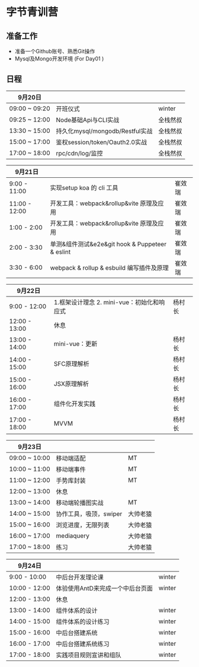 # 字节青训营

## 准备工作

- 准备一个Github账号、熟悉Git操作
- Mysql及Mongo开发环境 (For Day01 )


## 日程

| 9月20日       |                                 |          |
| ------------- | ------------------------------- | -------- |
| 09:00 ~ 09:20 | 开班仪式                        | winter   |
| 09:25 ~ 12:00 | Node基础Api与CLI实战            | 全栈然叔 |
| 13:30 ~ 15:00 | 持久化mysql/mongodb/Restful实战 | 全栈然叔 |
| 15:00 ~ 17:00 | 鉴权session/token/Oauth2.0实战  | 全栈然叔 |
| 17:00 ~ 18:00 | rpc/cdn/log/监控                | 全栈然叔 |

| 9月21日       |                                                 |        |
| ------------- | ----------------------------------------------- | ------ |
| 9:00 - 11:00  | 实现setup koa 的 cli 工具                       | 崔效瑞 |
| 11:00 - 12:00 | 开发工具：webpack&rollup&vite 原理及应用        | 崔效瑞 |
| 1:00 - 2:00   | 开发工具：webpack&rollup&vite 原理及应用        | 崔效瑞 |
| 2:00 - 3:30   | 单测&组件测试&e2e&git hook & Puppeteer & eslint | 崔效瑞 |
| 3:30 - 6:00   | webpack & rollup & esbuild 编写插件及原理       | 崔效瑞 |

| 9月22日       |                                            |        |
| ------------- | ------------------------------------------ | ------ |
| 9:00 - 12:00  | 1.框架设计理念 2. mini-vue：初始化和响应式 | 杨村长 |
| 12:00 - 13:00 | 休息                                       |        |
| 13:00 - 14:00 | mini-vue：更新                             | 杨村长 |
| 14:00 - 15:00 | SFC原理解析                                | 杨村长 |
| 15:00 - 16:00 | JSX原理解析                                | 杨村长 |
| 16:00 - 17:00 | 组件化开发实践                             | 杨村长 |
| 17:00 - 18:00 | MVVM                                       | 杨村长 |

| 9月23日       |                        |          |
| ------------- | ---------------------- | -------- |
| 09:00 ~ 10:00 | 移动端适配             | MT       |
| 10:00 ~ 11:00 | 移动端事件             | MT       |
| 11:00 ~ 12:00 | 手势库封装             | MT       |
| 12:00 ~ 13:00 | 休息                   |          |
| 13:00 ~ 14:00 | 移动端轮播图实战       | MT       |
| 14:00 ~ 15:00 | 协作工具，吸顶，swiper | 大帅老猿 |
| 15:00 ~ 16:00 | 浏览进度，无限列表     | 大帅老猿 |
| 16:00 ~ 17:00 | mediaquery             | 大帅老猿 |
| 17:00 ~ 18:00 | 练习                   | 大帅老猿 |

| 9月24日       |                                  |        |
| ------------- | -------------------------------- | ------ |
| 9:00 - 10:00  | 中后台开发理论课                 | winter |
| 10:00 - 12:00 | 体验使用AntD来完成一个中后台页面 | winter |
| 12:00 - 13:00 | 休息                             |        |
| 13:00 - 14:00 | 组件体系的设计                   | winter |
| 14:00 - 15:00 | 组件体系的设计练习               | winter |
| 15:00 - 16:00 | 中后台搭建系统                   | winter |
| 16:00 - 17:00 | 中后台搭建系统练习               | winter |
| 17:00 - 18:00 | 实践项目规则宣讲和组队           | winter |
